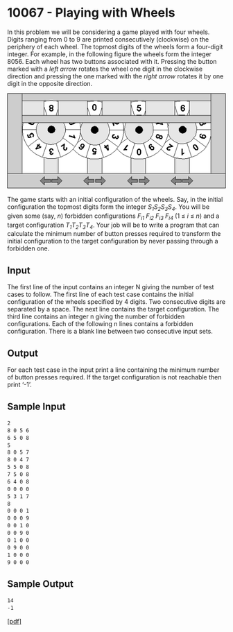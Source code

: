 # 10067 - Playing with Wheels

In this problem we will be considering a game played with four wheels. Digits ranging from 0 to 9
are printed consecutively (clockwise) on the periphery of each wheel. The topmost digits of the wheels
form a four-digit integer. For example, in the following figure the wheels form the integer 8056. Each
wheel has two buttons associated with it. Pressing the button marked with a *left arrow* rotates the
wheel one digit in the clockwise direction and pressing the one marked with the *right arrow* rotates it
by one digit in the opposite direction.

![Wheels image](docs/wheels.png)

The game starts with an initial configuration of the wheels. Say, in the initial configuration the
topmost digits form the integer *S<sub>1</sub>S<sub>2</sub>S<sub>3</sub>S<sub>4</sub>*. 
You will be given some (say, *n*) forbidden configurations *F<sub>i1</sub> F<sub>i2</sub> F<sub>i3</sub> F<sub>i4</sub>*
(1 ≤ *i* ≤ *n*) and a target configuration *T<sub>1</sub>T<sub>2</sub>T<sub>3</sub>T<sub>4</sub>*. 
Your job will be to write a program that can calculate the minimum number of button presses required to 
transform the initial configuration to the target configuration by never passing through a forbidden one.


## Input
The first line of the input contains an integer N giving the number of test cases to follow.
The first line of each test case contains the initial configuration of the wheels specified by 4 digits.
Two consecutive digits are separated by a space. The next line contains the target configuration. The
third line contains an integer n giving the number of forbidden configurations. Each of the following n
lines contains a forbidden configuration. There is a blank line between two consecutive input sets.


## Output
For each test case in the input print a line containing the minimum number of button presses required.
If the target configuration is not reachable then print ‘-1’.


## Sample Input

```bash
2
8 0 5 6
6 5 0 8
5
8 0 5 7
8 0 4 7
5 5 0 8
7 5 0 8
6 4 0 8
0 0 0 0
5 3 1 7
8
0 0 0 1
0 0 0 9
0 0 1 0
0 0 9 0
0 1 0 0
0 9 0 0
1 0 0 0
9 0 0 0
```

## Sample Output

```bash
14
-1
```

[\[pdf\]](https://uva.onlinejudge.org/external/100/10067.pdf)

